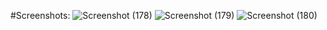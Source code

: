 #Screenshots:
![Screenshot (178)](https://github.com/kunalchaudhari910/Pokedex/assets/100060759/d4d06789-f84c-4037-9c65-3f837fbf9fc9)
![Screenshot (179)](https://github.com/kunalchaudhari910/Pokedex/assets/100060759/d1fb768b-df39-4213-bd2b-bf7b231904ce)
![Screenshot (180)](https://github.com/kunalchaudhari910/Pokedex/assets/100060759/90c15786-a8da-4ab1-81a3-8a7c6ed840fd)
